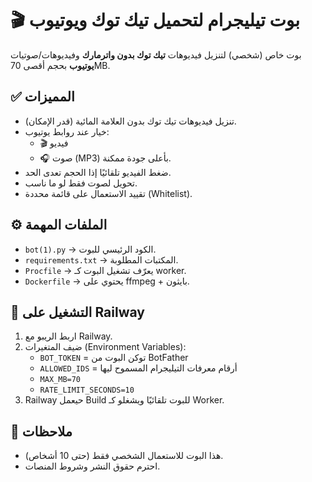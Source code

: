 # 🎬 بوت تيليجرام لتحميل تيك توك ويوتيوب

بوت خاص (شخصي) لتنزيل فيديوهات **تيك توك بدون واترمارك** وفيديوهات/صوتيات **يوتيوب** بحجم أقصى 70MB.

## ✅ المميزات
- تنزيل فيديوهات تيك توك بدون العلامة المائية (قدر الإمكان).
- خيار عند روابط يوتيوب: 
  - 🎬 فيديو
  - 🎧 صوت (MP3) بأعلى جودة ممكنة.
- ضغط الفيديو تلقائيًا إذا الحجم تعدى الحد.
- تحويل لصوت فقط لو ما ناسب.
- تقييد الاستعمال على قائمة محددة (Whitelist).

## ⚙️ الملفات المهمة
- `bot(1).py` → الكود الرئيسي للبوت.
- `requirements.txt` → المكتبات المطلوبة.
- `Procfile` → يعرّف تشغيل البوت كـ worker.
- `Dockerfile` → يحتوي على ffmpeg + بايثون.

## 🚀 التشغيل على Railway
1. اربط الريبو مع Railway.
2. ضيف المتغيرات (Environment Variables):
   - `BOT_TOKEN` = توكن البوت من BotFather
   - `ALLOWED_IDS` = أرقام معرفات التيليجرام المسموح ليها
   - `MAX_MB=70`
   - `RATE_LIMIT_SECONDS=10`
3. Railway حيعمل Build للبوت تلقائيًا ويشغلو كـ Worker.

## 📝 ملاحظات
- هذا البوت للاستعمال الشخصي فقط (حتى 10 أشخاص).
- احترم حقوق النشر وشروط المنصات.
